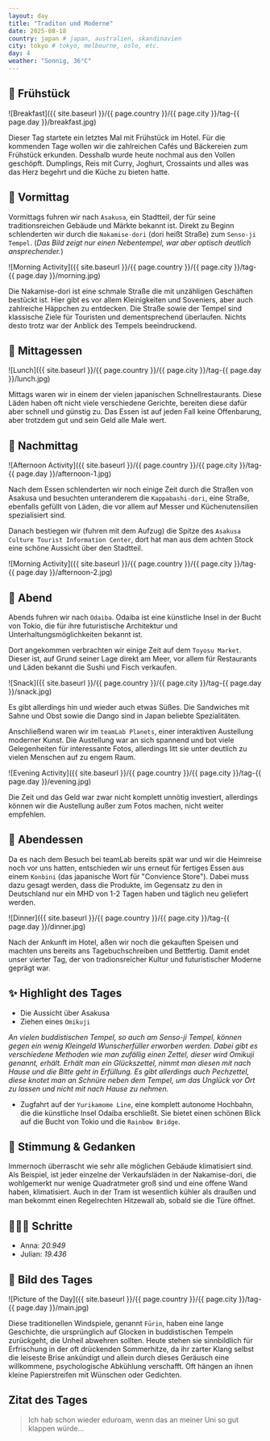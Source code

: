 ```yaml
---
layout: day
title: "Traditon und Moderne"
date: 2025-08-18
country: japan # japan, australien, skandinavien
city: tokyo # tokyo, melbourne, oslo, etc.
day: 4
weather: "Sonnig, 36°C"
---
```


## 🥐 Frühstück

![Breakfast]({{ site.baseurl }}/{{ page.country }}/{{ page.city }}/tag-{{ page.day }}/breakfast.jpg)

Dieser Tag startete ein letztes Mal mit Frühstück im Hotel.
Für die kommenden Tage wollen wir die zahlreichen Cafés und Bäckereien zum Frühstück erkunden.
Desshalb wurde heute nochmal aus den Vollen geschöpft.
Dumplings, Reis mit Curry, Joghurt, Crossaints und alles was das Herz begehrt und die Küche zu bieten hatte.

## 🌅 Vormittag

Vormittags fuhren wir nach `Asakusa`, ein Stadtteil, der für seine traditionsreichen Gebäude und Märkte bekannt ist.
Direkt zu Beginn schlenderten wir durch die `Nakamise-dori` (dori heißt Straße) zum `Senso-ji Tempel`.
(_Das Bild zeigt nur einen Nebentempel, war aber optisch deutlich ansprechender._)

![Morning Activity]({{ site.baseurl }}/{{ page.country }}/{{ page.city }}/tag-{{ page.day }}/morning.jpg)

Die Nakamise-dori ist eine schmale Straße die mit unzähligen Geschäften bestückt ist.
Hier gibt es vor allem Kleinigkeiten und Soveniers, aber auch zahlreiche Häppchen zu entdecken.
Die Straße sowie der Tempel sind klassische Ziele für Touristen und dementsprechend überlaufen.
Nichts desto trotz war der Anblick des Tempels beeindruckend.

## 🍣 Mittagessen

![Lunch]({{ site.baseurl }}/{{ page.country }}/{{ page.city }}/tag-{{ page.day }}/lunch.jpg)

Mittags waren wir in einem der vielen japanischen Schnellrestaurants.
Diese Läden haben oft nicht viele verschiedene Gerichte, bereiten diese dafür aber schnell und günstig zu.
Das Essen ist auf jeden Fall keine Offenbarung, aber trotzdem gut und sein Geld alle Male wert.

## 🌆 Nachmittag

![Afternoon Activity]({{ site.baseurl }}/{{ page.country }}/{{ page.city }}/tag-{{ page.day }}/afternoon-1.jpg)

Nach dem Essen schlenderten wir noch einige Zeit durch die Straßen von Asakusa und besuchten unteranderem die `Kappabashi-dori`, eine Straße, ebenfalls gefüllt von Läden, die vor allem auf Messer und Küchenutensilien spezialisiert sind.

Danach bestiegen wir (fuhren mit dem Aufzug) die Spitze des `Asakusa Culture Tourist Information Center`, dort hat man aus dem achten Stock eine schöne Aussicht über den Stadtteil.

![Morning Activity]({{ site.baseurl }}/{{ page.country }}/{{ page.city }}/tag-{{ page.day }}/afternoon-2.jpg)

## 🌙 Abend

Abends fuhren wir nach `Odaiba`.
Odaiba ist eine künstliche Insel in der Bucht von Tokio, die für ihre futuristische Architektur und Unterhaltungsmöglichkeiten bekannt ist.

Dort angekommen verbrachten wir einige Zeit auf dem `Toyosu Market`.
Dieser ist, auf Grund seiner Lage direkt am Meer, vor allem für Restaurants und Läden bekannt die Sushi und Fisch verkaufen.

![Snack]({{ site.baseurl }}/{{ page.country }}/{{ page.city }}/tag-{{ page.day }}/snack.jpg)

Es gibt allerdings hin und wieder auch etwas Süßes.
Die Sandwiches mit Sahne und Obst sowie die Dango sind in Japan beliebte Spezialitäten.

Anschließend waren wir im `teamLab Planets`, einer interaktiven Austellung moderner Kunst.
Die Austellung war an sich spannend und bot viele Gelegenheiten für interessante Fotos, allerdings litt sie unter deutlich zu vielen Menschen auf zu engem Raum.

![Evening Activity]({{ site.baseurl }}/{{ page.country }}/{{ page.city }}/tag-{{ page.day }}/evening.jpg)

Die Zeit und das Geld war zwar nicht komplett unnötig investiert, allerdings können wir die Austellung außer zum Fotos machen, nicht weiter empfehlen.

## 🍜 Abendessen

Da es nach dem Besuch bei teamLab bereits spät war und wir die Heimreise noch vor uns hatten, entschieden wir uns erneut für fertiges Essen aus einem `Konbini` (das japanische Wort für "Convience Store").
Dabei muss dazu gesagt werden, dass die Produkte, im Gegensatz zu den in Deutschland nur ein MHD von 1-2 Tagen haben und täglich neu geliefert werden.

![Dinner]({{ site.baseurl }}/{{ page.country }}/{{ page.city }}/tag-{{ page.day }}/dinner.jpg)

Nach der Ankunft im Hotel, aßen wir noch die gekauften Speisen und machten uns bereits ans Tagebuchschreiben und Bettfertig.
Damit endet unser vierter Tag, der von tradionsreicher Kultur und futuristischer Moderne geprägt war.

## ✨ Highlight des Tages

- Die Aussicht über Asakusa
- Ziehen eines `Omikuji`

_An vielen buddistischen Tempel, so auch am Senso-ji Tempel, können gegen ein wenig Kleingeld Wunscherfüller erworben werden. Dabei gibt es verschiedene Methoden wie man zufällig einen Zettel, dieser wird Omikuji genannt, erhält. Erhält man ein Glückszettel, nimmt man diesen mit nach Hause und die Bitte geht in Erfüllung. Es gibt allerdings auch Pechzettel, diese knotet man an Schnüre neben dem Tempel, um das Unglück vor Ort zu lassen und nicht mit nach Hause zu nehmen._

- Zugfahrt auf der `Yurikamome Line`, eine komplett autonome Hochbahn, die die künstliche Insel Odaiba erschließt. Sie bietet einen schönen Blick auf die Bucht von Tokio und die `Rainbow Bridge`.

## 💭 Stimmung & Gedanken

Immernoch überrascht wie sehr alle möglichen Gebäude klimatisiert sind.
Als Beispiel, ist jeder einzelne der  Verkaufsläden in der Nakamise-dori, die wohlgemerkt nur wenige Quadratmeter groß sind und eine offene Wand haben, klimatisiert.
Auch in der Tram ist wesentlich kühler als draußen und man bekommt einen Regelrechten Hitzewall ab, sobald sie die Türe öffnet.

## 🏃🏽‍♀️ Schritte

- Anna: _20.949_
- Julian: _19.436_

## 📸 Bild des Tages

![Picture of the Day]({{ site.baseurl }}/{{ page.country }}/{{ page.city }}/tag-{{ page.day }}/main.jpg)

Diese traditionellen Windspiele, genannt `Fūrin`, haben eine lange Geschichte, die ursprünglich auf Glocken in buddistischen Tempeln zurückgeht, die Unheil abwehren sollten.
Heute stehen sie sinnbildlich für Erfrischung in der oft drückenden Sommerhitze, da ihr zarter Klang selbst die leiseste Brise ankündigt und allein durch dieses Geräusch eine willkommene, psychologische Abkühlung verschafft.
Oft hängen an ihnen kleine Papierstreifen mit Wünschen oder Gedichten.


## Zitat des Tages

> Ich hab schon wieder eduroam, wenn das an meiner Uni so gut klappen würde...
